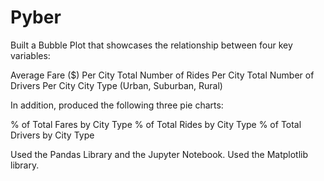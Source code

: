 # Pyber
Built a Bubble Plot that showcases the relationship between four key variables:


Average Fare ($) Per City
Total Number of Rides Per City
Total Number of Drivers Per City
City Type (Urban, Suburban, Rural)


In addition, produced the following three pie charts:

% of Total Fares by City Type
% of Total Rides by City Type
% of Total Drivers by City Type


Used the Pandas Library and the Jupyter Notebook.
Used the Matplotlib library.

